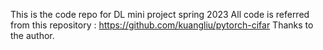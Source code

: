 This is the code repo for DL mini project spring 2023
All code is referred from this repository : https://github.com/kuangliu/pytorch-cifar 
Thanks to the author.